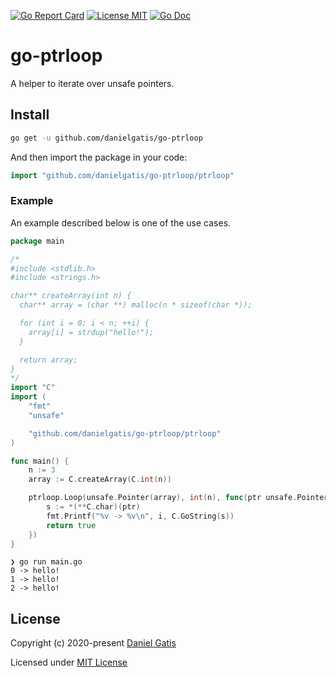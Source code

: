 [![Go Report Card](https://goreportcard.com/badge/github.com/danielgatis/go-ptrloop?style=flat-square)](https://goreportcard.com/report/github.com/danielgatis/go-ptrloop)
[![License MIT](https://img.shields.io/badge/license-MIT-blue.svg)](https://raw.githubusercontent.com/danielgatis/go-ptrloop/master/LICENSE)
[![Go Doc](https://img.shields.io/badge/godoc-reference-blue.svg?style=flat-square)](https://godoc.org/github.com/danielgatis/go-ptrloop)

# go-ptrloop

A helper to iterate over unsafe pointers.

## Install

```bash
go get -u github.com/danielgatis/go-ptrloop
```

And then import the package in your code:

```go
import "github.com/danielgatis/go-ptrloop/ptrloop"
```

### Example

An example described below is one of the use cases.

```go
package main

/*
#include <stdlib.h>
#include <strings.h>

char** createArray(int n) {
  char** array = (char **) malloc(n * sizeof(char *));

  for (int i = 0; i < n; ++i) {
    array[i] = strdup("hello!");
  }

  return array;
}
*/
import "C"
import (
	"fmt"
	"unsafe"

	"github.com/danielgatis/go-ptrloop/ptrloop"
)

func main() {
	n := 3
	array := C.createArray(C.int(n))

	ptrloop.Loop(unsafe.Pointer(array), int(n), func(ptr unsafe.Pointer, i int) bool {
		s := *(**C.char)(ptr)
		fmt.Printf("%v -> %v\n", i, C.GoString(s))
		return true
	})
}
```


```
❯ go run main.go
0 -> hello!
1 -> hello!
2 -> hello!
```


## License

Copyright (c) 2020-present [Daniel Gatis](https://github.com/danielgatis)

Licensed under [MIT License](./LICENSE)
